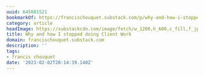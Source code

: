 ```yaml
---
uuid: 645601521
bookmarkOf: https://francischouquet.substack.com/p/why-and-how-i-stopped-doing-client
category: article
headImage: https://substackcdn.com/image/fetch/w_1200,h_600,c_fill,f_jpg,q_auto:good,fl_progressive:steep,g_auto/https%3A%2F%2Fsubstack-post-media.s3.amazonaws.com%2Fpublic%2Fimages%2Ff1d8a41f-aa16-446a-95e3-93a4de658858_3543x2530.png
title: Why and how I stopped doing Client Work
domain: francischouquet.substack.com
description: ''
tags:
- francis chouquet
date: '2023-02-02T20:14:39.140Z'
---
```



